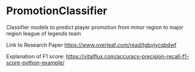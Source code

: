 # PromotionClassifier
Classifier models to predict player promotion from minor region to major region league of legends team


Link to Research Paper
https://www.overleaf.com/read/tgbvjycqbdwf

Explanation of F1 score:
https://vitalflux.com/accuracy-precision-recall-f1-score-python-example/
